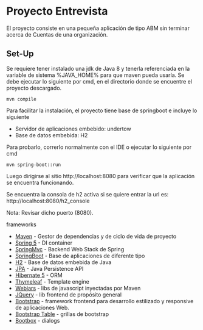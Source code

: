 # Proyecto Entrevista

El proyecto consiste en una pequeña aplicación de tipo ABM sin terminar acerca de Cuentas de una organización.

## Set-Up

Se requiere tener instalado una jdk de Java 8 y tenerla referenciada en la variable de sistema %JAVA_HOME% para que maven pueda usarla.
Se debe ejecutar lo siguiente por cmd,  en el directorio donde se encuentre el proyecto descargado.

```
mvn compile
```

Para facilitar la instalación,  el proyecto tiene base de springboot e incluye lo siguiente

* Servidor de aplicaciones embebido: undertow
* Base de datos embebida: H2
 
Para probarlo,  correrlo normalmente con el IDE o ejecutar lo siguiente por cmd

```
mvn spring-boot::run
```

Luego dirigirse al sitio http://localhost:8080 para verificar que la aplicación se encuentra funcionando.

Se encuentra la consola de h2 activa si se quiere entrar la url es: http://localhost:8080/h2_console

Nota: Revisar dicho puerto (8080).


frameworks

* [Maven](https://maven.apache.org/) - Gestor de dependencias y de ciclo de vida de proyecto
* [Spring 5](https://spring.io/) - DI container
* [SpringMvc](https://docs.spring.io/spring/docs/current/spring-framework-reference/web.html) - Backend Web Stack de Spring
* [SpringBoot](https://spring.io/) - Base de aplicaciones de diferente tipo
* [H2](http://www.h2database.com/html/quickstart.html) - Base de datos embebida de Java
* [JPA](https://docs.oracle.com/javaee/6/tutorial/doc/bnbpz.html) - Java Persistence API
* [Hibernate 5](http://hibernate.org/orm/documentation/5.2/) - ORM
* [Thymeleaf](https://www.thymeleaf.org/documentation.html) - Template engine
* [Webjars](https://www.webjars.org/) - libs de javascript inyectadas por Maven
* [JQuery](http://api.jquery.com/) - lib frontend de propósito general
* [Bootstrap](https://getbootstrap.com/docs/3.3/getting-started/) - framework frontend para desarrollo estilizado y responsive de aplicaciones Web.
* [Bootstrap Table](http://bootstrap-table.wenzhixin.net.cn/documentation/) - grillas de bootstrap
* [Bootbox](http://bootboxjs.com/documentation.html) - dialogs

